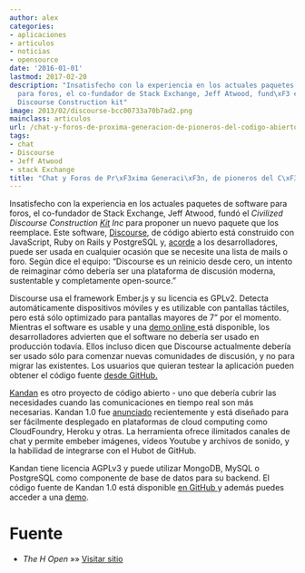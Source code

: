```yaml
---
author: alex
categories:
- aplicaciones
- articulos
- noticias
- opensource
date: '2016-01-01'
lastmod: 2017-02-20
description: "Insatisfecho con la experiencia en los actuales paquetes de software
  para foros, el co-fundador de Stack Exchange, Jeff Atwood, fund\xF3 el Civilized
  Discourse Construction kit"
image: 2013/02/discourse-bcc00733a70b7ad2.png
mainclass: articulos
url: /chat-y-foros-de-proxima-generacion-de-pioneros-del-codigo-abierto/
tags:
- chat
- Discourse
- Jeff Atwood
- stack Exchange
title: "Chat y Foros de Pr\xF3xima Generaci\xF3n, de pioneros del C\xF3digo Abierto"
---
```


Insatisfecho con la experiencia en los actuales paquetes de software para foros, el co-fundador de Stack Exchange, Jeff Atwood, fundó el *Civilized Discourse Construction <a href="http://www.codinghorror.com/blog/2013/02/civilized-discourse-construction-kit.html" target="_blank">Kit</a> Inc* para proponer un nuevo paquete que los reemplace. Este software, <a href="http://www.discourse.org/" target="_blank">Discourse</a>, de código abierto está construido con JavaScript, Ruby on Rails y PostgreSQL y, <a href="http://www.discourse.org/faq/" target="_blank">acorde</a> a los desarrolladores, puede ser usada en cualquier ocasión que se necesite una lista de mails o foro. Según dice el equipo: &#8220;Discourse es un reinicio desde cero, un intento de reimaginar cómo debería ser una plataforma de discusión moderna, sustentable y completamente open-source.&#8221;

Discourse usa el framework Ember.js y su licencia es GPLv2. Detecta automáticamente dispositivos móviles y es utilizable con pantallas táctiles, pero está sólo optimizado para pantallas mayores de 7&#8221; por el momento. Mientras el software es usable y una <a href="http://try.discourse.org/" target="_blank">demo online </a>está disponible, los desarrolladores advierten que el software no debería ser usado en producción todavía. Ellos incluso dicen que Discourse actualmente debería ser usado sólo para comenzar nuevas comunidades de discusión, y no para migrar las existentes. Los usuarios que quieran testear la aplicación pueden obtener el código fuente <a href="https://github.com/discourse/discourse" target="_blank">desde GitHub.</a>

<figure>
    <amp-img on="tap:lightbox1" role="button" tabindex="0" layout="responsive" class="size-full wp-image-1352 alignleft" alt="Kandan" src="/img/2013/02/kandan-a548da5452a69c44.png" width="120px" height="120px" />
</figure>

<a href="http://kandanapp.com/" target="_blank">Kandan</a> es otro proyecto de código abierto - uno que debería cubrir las necesidades cuando las comunicaciones en tiempo real son más necesarias. Kandan 1.0 fue <a href="http://kandanapp.com/blog/2013/02/06/kandan-1-dot-0-release-announcement/" target="_blank">anunciado</a> recientemente y está diseñado para ser fácilmente desplegado en plataformas de cloud computing como CloudFoundry, Heroku y otras. La herramienta ofrece ilimitados canales de chat y permite embeber imágenes, videos Youtube y archivos de sonido, y la habilidad de integrarse con el Hubot de GitHub.

Kandan tiene licencia AGPLv3 y puede utilizar MongoDB, MySQL o PostgreSQL como componente de base de datos para su backend. El código fuente de Kandan 1.0 está disponible <a href="https://github.com/kandanapp/kandan" target="_blank">en GitHub </a>y además puedes acceder a una <a href="http://kandan-demo.kandanapp.com/" target="_blank">demo</a>.

# Fuente

- *The H Open* »» <a href="http://www.h-online.com/open/news/item/Open-source-pioneers-next-generation-chat-and-forums-1801023.html" target="_blank">Visitar sitio</a>
